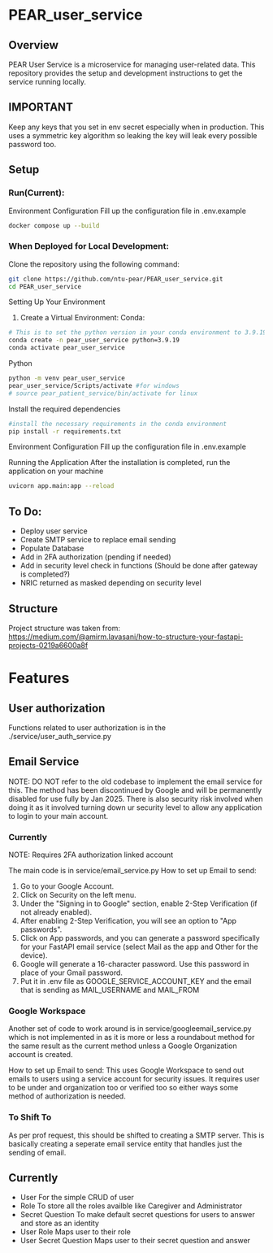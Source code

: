 # PEAR_user_service

## Overview
PEAR User Service is a microservice for managing user-related data. This repository provides the setup and development instructions to get the service running locally.

## IMPORTANT
Keep any keys that you set in env secret especially when in production. This uses a symmetric key algorithm so leaking the key will leak every possible password too.

## Setup
### Run(Current):
Environment Configuration
Fill up the configuration file in .env.example

```bash
docker compose up --build
```
### When Deployed for Local Development:
Clone the repository using the following command:
```bash
git clone https://github.com/ntu-pear/PEAR_user_service.git
cd PEAR_user_service
```
Setting Up Your Environment
1. Create a Virtual Environment:
Conda:
```bash
# This is to set the python version in your conda environment to 3.9.19
conda create -n pear_user_service python=3.9.19
conda activate pear_user_service
```
Python
```bash
python -m venv pear_user_service
pear_user_service/Scripts/activate #for windows
# source pear_patient_service/bin/activate for linux
```
Install the required dependencies
```bash
#install the necessary requirements in the conda environment
pip install -r requirements.txt
```

Environment Configuration
Fill up the configuration file in .env.example

Running the Application 
After the installation is completed, run the application on your machine
```bash
uvicorn app.main:app --reload
```


## To Do:
- Deploy user service
- Create SMTP service to replace email sending
- Populate Database
- Add in 2FA authorization (pending if needed)
- Add in security level check in functions (Should be done after gateway is completed?)
- NRIC returned as masked depending on security level

## Structure
Project structure was taken from: https://medium.com/@amirm.lavasani/how-to-structure-your-fastapi-projects-0219a6600a8f 

# Features
## User authorization
Functions related to user authorization is in the ./service/user_auth_service.py

## Email Service
NOTE: DO NOT refer to the old codebase to implement the email service for this. The method has been discontinued by Google and will be permanently disabled for use fully by Jan 2025. There is also security risk involved when doing it as it involved turning down ur security level to allow any application to login to your main account.

### Currently

NOTE: Requires 2FA authorization linked account

The main code is in service/email_service.py
How to set up Email to send:
1. Go to your Google Account.
2. Click on Security on the left menu.
3. Under the "Signing in to Google" section, enable 2-Step Verification (if not already enabled).
4. After enabling 2-Step Verification, you will see an option to "App passwords".
5. Click on App passwords, and you can generate a password specifically for your FastAPI email service (select Mail as the app and Other for the device).
7. Google will generate a 16-character password. Use this password in place of your Gmail password.
8. Put it in .env file as GOOGLE_SERVICE_ACCOUNT_KEY and the email that is sending as MAIL_USERNAME and MAIL_FROM

### Google Workspace
Another set of code to work around is in service/googleemail_service.py which is not implemented in as it is more or less a roundabout method for the same result as the current method unless a Google Organization account is created.

How to set up Email to send:
This uses Google Workspace to send out emails to users using a service account for security issues. It requires user to be under and organization too or verified too so either ways some method of authorization is needed.

### To Shift To
As per prof request, this should be shifted to creating a SMTP server. This is basically creating a seperate email service entity that handles just the sending of email.

## Currently
- User
For the simple CRUD of user
- Role
To store all the roles availble like Caregiver and Administrator
- Secret Question
To make default secret questions for users to answer and store as an identity
- User Role
Maps user to their role
- User Secret Question
Maps user to their secret question and answer



